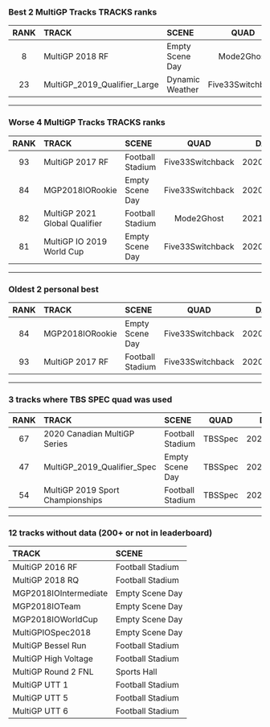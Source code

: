 ### Best 2 MultiGP Tracks TRACKS ranks
|RANK|TRACK|SCENE|QUAD|DATE|
|:---:|:---|:---|:---:|:---:|
|8|MultiGP 2018 RF|Empty Scene Day|Mode2Ghost|2021/09/06|
|23|MultiGP_2019_Qualifier_Large|Dynamic Weather|Five33Switchback|2021/06/25|
---
### Worse 4 MultiGP Tracks TRACKS ranks
|RANK|TRACK|SCENE|QUAD|DATE|
|:---:|:---|:---|:---:|:---:|
|93|MultiGP 2017 RF|Football Stadium|Five33Switchback|2020/04/17|
|84|MGP2018IORookie|Empty Scene Day|Five33Switchback|2020/04/17|
|82|MultiGP 2021 Global Qualifier|Football Stadium|Mode2Ghost|2021/07/25|
|81|MultiGP IO 2019 World Cup|Empty Scene Day|Five33Switchback|2020/05/19|
---
### Oldest 2 personal best
|RANK|TRACK|SCENE|QUAD|DATE|
|:---:|:---|:---|:---:|:---:|
|84|MGP2018IORookie|Empty Scene Day|Five33Switchback|2020/04/17|
|93|MultiGP 2017 RF|Football Stadium|Five33Switchback|2020/04/17|
---
### 3 tracks where TBS SPEC quad was used
|RANK|TRACK|SCENE|QUAD|DATE|
|:---:|:---|:---|:---:|:---:|
|67|2020 Canadian MultiGP Series|Football Stadium|TBSSpec|2021/09/11|
|47|MultiGP_2019_Qualifier_Spec|Empty Scene Day|TBSSpec|2020/10/02|
|54|MultiGP 2019 Sport Championships|Football Stadium|TBSSpec|2021/02/03|
---
### 12 tracks without data (200+ or not in leaderboard)
|TRACK|SCENE|
|:---|:---|
|MultiGP 2016 RF|Football Stadium|
|MultiGP 2018 RQ|Football Stadium|
|MGP2018IOIntermediate|Empty Scene Day|
|MGP2018IOTeam|Empty Scene Day|
|MGP2018IOWorldCup|Empty Scene Day|
|MultiGPIOSpec2018|Empty Scene Day|
|MultiGP Bessel Run|Football Stadium|
|MultiGP High Voltage|Football Stadium|
|MultiGP Round 2 FNL|Sports Hall|
|MultiGP UTT 1|Football Stadium|
|MultiGP UTT 5|Football Stadium|
|MultiGP UTT 6|Football Stadium|
